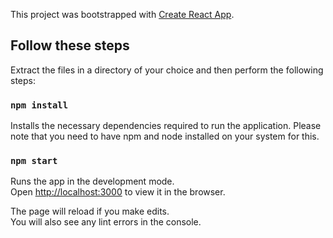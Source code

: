 This project was bootstrapped with [Create React App](https://github.com/facebook/create-react-app).

## Follow these steps

Extract the files in a directory of your choice and then perform the following steps:

### `npm install`

Installs the necessary dependencies required to run the application.
Please note that you need to have npm and node installed on your system for this.

### `npm start`

Runs the app in the development mode.<br />
Open [http://localhost:3000](http://localhost:3000) to view it in the browser.

The page will reload if you make edits.<br />
You will also see any lint errors in the console.

